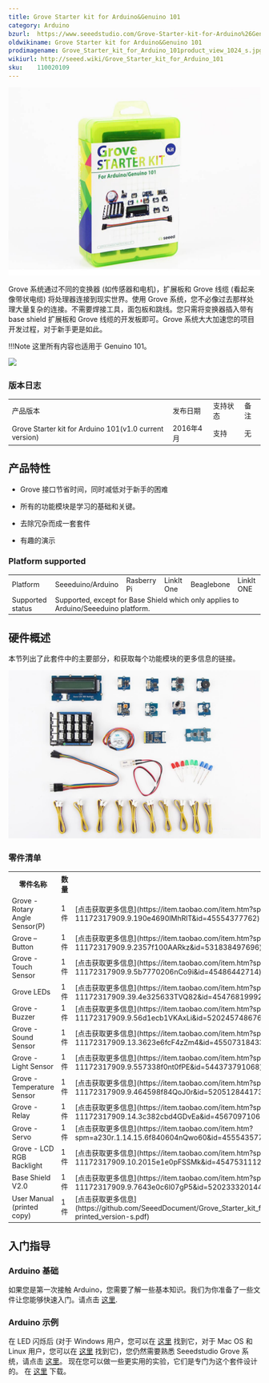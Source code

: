```yaml
---
title: Grove Starter kit for Arduino&Genuino 101
category: Arduino
bzurl:  https://www.seeedstudio.com/Grove-Starter-kit-for-Arduino%26Genuino-101-p-2664.html
oldwikiname: Grove Starter kit for Arduino&Genuino 101
prodimagename: Grove_Starter_kit_for_Arduino_101product_view_1024_s.jpg
wikiurl: http://seeed.wiki/Grove_Starter_kit_for_Arduino_101
sku:    110020109
---
```

![](https://github.com/SeeedDocument/Grove_Starter_kit_for_Arduino_101/raw/master/img/Grove_Starter_kit_for_Arduino_101product_view_1024_s.jpg)

Grove 系统通过不同的变换器 (如传感器和电机)，扩展板和 Grove 线缆 (看起来像带状电缆) 将处理器连接到现实世界。使用 Grove 系统，您不必像过去那样处理大量复杂的连接。不需要焊接工具，面包板和跳线。您只需将变换器插入带有 base shield 扩展板和 Grove 线缆的开发板即可。Grove 系统大大加速您的项目开发过程，对于新手更是如此。

!!!Note
    这里所有内容也适用于 Genuino 101。

[![](https://github.com/SeeedDocument/wiki_chinese/raw/master/docs/images/click_to_buy.PNG)](https://item.taobao.com/item.htm?spm=a230r.1.14.1.245ce0349Bryvd&id=532135335993&ns=1&abbucket=1#detail)


###  版本日志

<table>
<tr>
<td>产品版本 </td>
<td> 发布日期</td>
<td> 支持状态 </td>
<td> 备注
</td></tr>
<tr>
<td> Grove Starter kit for Arduino 101(v1.0 current version) </td>
<td> 2016年4月‎ </td>
<td> 支持 </td>
<td> 无
</td></tr></table>

##  产品特性

*   Grove 接口节省时间，同时减低对于新手的困难

*   所有的功能模块是学习的基础和关键。

*   去除冗杂而成一套套件

*   有趣的演示

###  Platform supported

<table>
<tr>
<td>Platform</td>
<td> Seeeduino/Arduino </td>
<td> Rasberry Pi </td>
<td> LinkIt One </td>
<td> Beaglebone </td>
<td> LinkIt ONE
</td></tr>
<tr>
<td> Supported status</td>
<td colspan="5"> Supported, except for Base Shield which only applies to Arduino/Seeeduino platform.
</td></tr></table>

##  硬件概述

本节列出了此套件中的主要部分，和获取每个功能模块的更多信息的链接。

![](https://github.com/SeeedDocument/Grove_Starter_kit_for_Arduino_101/raw/master/img/Grove_Starter_kit_for_Arduino_101_parts_s.jpg)

###  **零件清单**

<table>
<tr>
<th>零件名称   </th>
<th> 数量</th>
<th> 链接
</th></tr>
<tr>
<td> Grove - Rotary Angle Sensor(P)  </td>
<td> 1 件 </td>
<td> [点击获取更多信息](https://item.taobao.com/item.htm?spm=a1z10.3-c.w4002-11172317909.9.190e4690lMhRlT&id=45554377762)
</td></tr>
<tr>
<td> Grove – Button</td>
<td>1 件 </td>
<td> [点击获取更多信息](https://item.taobao.com/item.htm?spm=a1z10.3-c.w4002-11172317909.9.2357f100AARkz&id=531838497696)
</td></tr>
<tr>
<td>Grove - Touch Sensor </td>
<td>1 件</td>
<td> [点击获取更多信息](https://item.taobao.com/item.htm?spm=a1z10.3-c.w4002-11172317909.9.5b7770206nCo9i&id=45486442714)
</td></tr>
<tr>
<td>Grove LEDs</td>
<td>1 件</td>
<td>[点击获取更多信息](https://item.taobao.com/item.htm?spm=a1z10.3-c.w4002-11172317909.39.4e325633TVQ82&id=45476819992)
</td></tr>
<tr>
<td>Grove - Buzzer</td>
<td>1 件</td>
<td>[点击获取更多信息](https://item.taobao.com/item.htm?spm=a1z10.3-c.w4002-11172317909.9.56d1ecb1VKAxLi&id=520245748676)
</td></tr>
<tr>
<td>Grove - Sound Sensor</td>
<td>1 件</td>
<td>[点击获取更多信息](https://item.taobao.com/item.htm?spm=a1z10.3-c.w4002-11172317909.13.3623e6fcF4zZm4&id=45507318433)
</td></tr>
<tr>
<td>Grove - Light Sensor</td>
<td>1 件</td>
<td>[点击获取更多信息](https://item.taobao.com/item.htm?spm=a1z10.3-c.w4002-11172317909.9.557338f0nt0fPE&id=544373791068)
</td></tr>
<tr>
<td>Grove - Temperature Sensor</td>
<td>1 件</td>
<td>[点击获取更多信息](https://item.taobao.com/item.htm?spm=a1z10.3-c.w4002-11172317909.9.464598f84QoJ0r&id=520512844173)
</td></tr>
<tr>
<td>Grove - Relay</td>
<td>1 件</td>
<td>[点击获取更多信息](https://item.taobao.com/item.htm?spm=a1z10.3-c.w4002-11172317909.14.3c382cbd4GDvEa&id=45670971061)
</td></tr>
<tr>
<td>Grove - Servo</td>
<td>1 件</td>
<td>[点击获取更多信息](https://item.taobao.com/item.htm?spm=a230r.1.14.15.6f840604nQwo60&id=45554357772&ns=1&abbucket=13#detail)
</td></tr>
<tr>
<td>Grove - LCD RGB Backlight</td>
<td>1 件</td>
<td>[点击获取更多信息](https://item.taobao.com/item.htm?spm=a1z10.3-c.w4002-11172317909.10.2015e1e0pFSSMk&id=45475311124)
</td></tr>
<tr>
<td>Base Shield V2.0</td>
<td>1 件</td>
<td>[点击获取更多信息](https://item.taobao.com/item.htm?spm=a1z10.3-c.w4002-11172317909.9.7643e0c6l07gP5&id=520233320144)
</td></tr>
<tr>
<td>User Manual (printed copy) </td>
<td> 1 件</td>
<td> [点击获取更多信息](https://github.com/SeeedDocument/Grove_Starter_kit_for_Arduino_101/raw/master/res/Grove_Starter_Kit_arduino_101_manual-printed_version-s.pdf)
</td></tr></table>

##  入门指导

###  Arduino 基础

如果您是第一次接触 Arduino，您需要了解一些基本知识。我们为你准备了一些文件让您能够快速入门。请点击 [这里](https://www.arduino.cc/en/Tutorial/Foundations).

###  Arduino 示例

在 LED 闪烁后 (对于 Windows 用户，您可以在 [这里](https://www.arduino.cc/en/Guide/Windows) 找到它，对于 Mac OS 和 Linux 用户，您可以在 [这里](https://www.arduino.cc/en/Guide/HomePage) 找到它)，您仍然需要熟悉 Seeedstudio Grove 系统，请点击 [这里](http://seeed.wiki/Grove_System/)。 现在您可以做一些更实用的实验，它们是专门为这个套件设计的。 在 [这里](https://github.com/Seeed-Studio/Sketchbook_Starter_Kit_for_Arduino) 下载。
